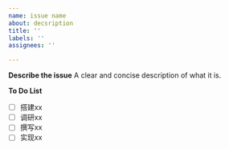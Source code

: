 ```yaml
---
name: issue name
about: decsription
title: ''
labels: ''
assignees: ''

---
```


**Describe the issue**
A clear and concise description of what it is.

**To Do List**
- [ ] 搭建xx
- [ ] 调研xx
- [ ] 撰写xx
- [ ] 实现xx
